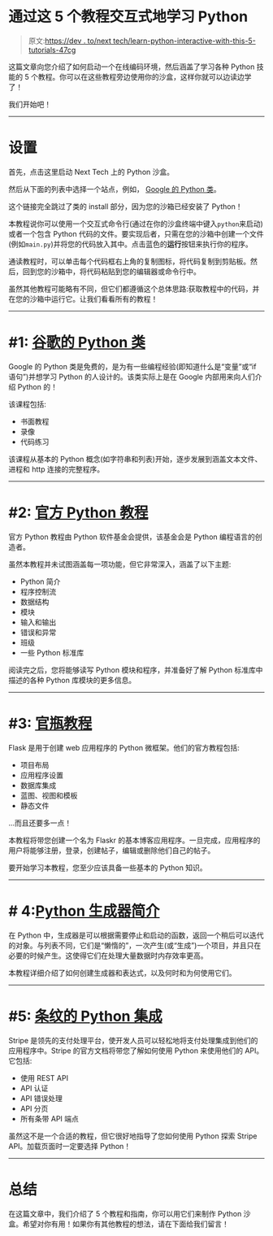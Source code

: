# 通过这 5 个教程交互式地学习 Python

> 原文:[https://dev . to/next tech/learn-python-interactive-with-this-5-tutorials-47cg](https://dev.to/nexttech/learn-python-interactively-with-these-5-tutorials-47cg)

这篇文章向您介绍了如何启动一个在线编码环境，然后涵盖了学习各种 Python 技能的 5 个教程。你可以在这些教程旁边使用你的沙盒，这样你就可以边读边学了！

我们开始吧！

* * *

# [](#setup)设置

首先，点击这里启动 Next Tech 上的 Python 沙盒。

然后从下面的列表中选择一个站点，例如， [Google 的 Python 类](https://developers.google.com/edu/python/introduction)。

这个链接完全跳过了类的 install 部分，因为您的沙箱已经安装了 Python！

本教程说你可以使用一个交互式命令行(通过在你的沙盒终端中键入`python`来启动)或者一个包含 Python 代码的文件。要实现后者，只需在您的沙箱中创建一个文件(例如`main.py`)并将您的代码放入其中。点击蓝色的**运行**按钮来执行你的程序。

通读教程时，可以单击每个代码框右上角的复制图标，将代码复制到剪贴板。然后，回到您的沙箱中，将代码粘贴到您的编辑器或命令行中。

虽然其他教程可能略有不同，但它们都遵循这个总体思路:获取教程中的代码，并在您的沙箱中运行它。让我们看看所有的教程！

* * *

# [](#1-googles-python-class)#1: [谷歌的 Python 类](https://developers.google.com/edu/python/introduction)

Google 的 Python 类是免费的，是为有一些编程经验(即知道什么是“变量”或“if 语句”)并想学习 Python 的人设计的。该类实际上是在 Google 内部用来向人们介绍 Python 的！

该课程包括:

*   书面教程
*   录像
*   代码练习

该课程从基本的 Python 概念(如字符串和列表)开始，逐步发展到涵盖文本文件、进程和 http 连接的完整程序。

* * *

# [](#2-the-official-python-tutorial)#2: [官方 Python 教程](https://docs.python.org/3/tutorial/index.html)

官方 Python 教程由 Python 软件基金会提供，该基金会是 Python 编程语言的创造者。

虽然本教程并未试图涵盖每一项功能，但它非常深入，涵盖了以下主题:

*   Python 简介
*   程序控制流
*   数据结构
*   模块
*   输入和输出
*   错误和异常
*   班级
*   一些 Python 标准库

阅读完之后，您将能够读写 Python 模块和程序，并准备好了解 Python 标准库中描述的各种 Python 库模块的更多信息。

* * *

# [](#3-official-flask-tutorial)#3: [官瓶教程](https://docs.python.org/3/tutorial/index.html)

Flask 是用于创建 web 应用程序的 Python 微框架。他们的官方教程包括:

*   项目布局
*   应用程序设置
*   数据库集成
*   蓝图、视图和模板
*   静态文件

...而且还要多一点！

本教程将带您创建一个名为 Flaskr 的基本博客应用程序。一旦完成，应用程序的用户将能够注册，登录，创建帖子，编辑或删除他们自己的帖子。

要开始学习本教程，您至少应该具备一些基本的 Python 知识。

* * *

# # 4:[Python 生成器简介](https://realpython.com/introduction-to-python-generators/)

在 Python 中，生成器是可以根据需要停止和启动的函数，返回一个稍后可以迭代的对象。与列表不同，它们是“懒惰的”，一次产生(或“生成”)一个项目，并且只在必要的时候产生。这使得它们在处理大量数据时内存效率更高。

本教程详细介绍了如何创建生成器和表达式，以及何时和为何使用它们。

* * *

# [](#5-stripes-python-integration)#5: [条纹的 Python 集成](https://stripe.com/docs/api)

Stripe 是领先的支付处理平台，使开发人员可以轻松地将支付处理集成到他们的应用程序中。Stripe 的官方文档将带您了解如何使用 Python 来使用他们的 API。它包括:

*   使用 REST API
*   API 认证
*   API 错误处理
*   API 分页
*   所有条带 API 端点

虽然这不是一个合适的教程，但它很好地指导了您如何使用 Python 探索 Stripe API。加载页面时一定要选择 Python！

* * *

# [](#summary)总结

在这篇文章中，我们介绍了 5 个教程和指南，你可以用它们来制作 Python 沙盒。希望对你有用！如果你有其他教程的想法，请在下面给我们留言！